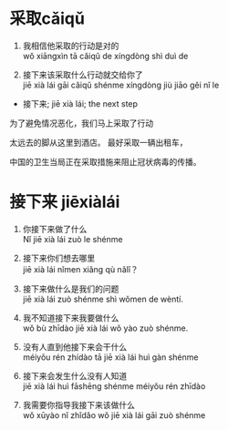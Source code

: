 # 采取cǎiqǔ

1. 我相信他采取的行动是对的\
wǒ xiāngxìn tā cǎiqǔ de xíngdòng shì duì de

2. 接下来该采取什么行动就交给你了\
jiē xià lái gāi cǎiqǔ shénme xíngdòng jiù jiāo gěi nǐ le

- 接下来; jiē xià lái; the next step

为了避免情况恶化，我们马上采取了行动

太远去的脚从这里到酒店。 最好采取一辆出租车，

中国的卫生当局正在采取措施来阻止冠状病毒的传播。

# 接下来 jiēxiàlái

1. 你接下来做了什么\
Nǐ jiē xià lái zuò le shénme
3. 接下来你们想去哪里\
jiē xià lái nǐmen xiǎng qù nǎlǐ？

4. 接下来做什么是我们的问题\
jiē xià lái zuò shénme shì wǒmen de wèntí.

5. 我不知道接下来我要做什么\
wǒ bù zhīdào jiē xià lái wǒ yào zuò shénme.

6. 没有人直到他接下来会干什么\
méiyǒu rén zhídào tā jiē xià lái huì gàn shénme

7. 接下来会发生什么没有人知道\
jiē xià lái huì fāshēng shénme méiyǒu rén zhīdào

8. 我需要你指导我接下来该做什么\
wǒ xūyào nǐ zhǐdǎo wǒ jiē xià lái gāi zuò shénme
